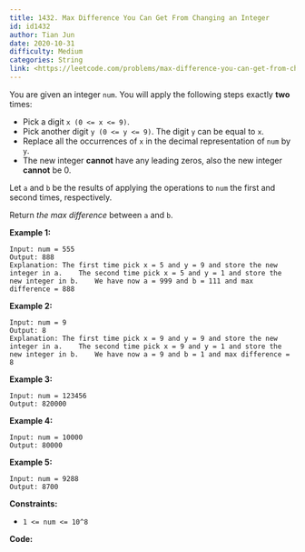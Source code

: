 ```yaml
---
title: 1432. Max Difference You Can Get From Changing an Integer
id: id1432
author: Tian Jun
date: 2020-10-31
difficulty: Medium
categories: String
link: <https://leetcode.com/problems/max-difference-you-can-get-from-changing-an-integer/description/>
---
```


You are given an integer `num`. You will apply the following steps exactly
**two** times:

  * Pick a digit `x (0 <= x <= 9)`.
  * Pick another digit `y (0 <= y <= 9)`. The digit `y` can be equal to `x`.
  * Replace all the occurrences of `x` in the decimal representation of `num` by `y`.
  * The new integer **cannot** have any leading zeros, also the new integer **cannot** be 0.

Let `a` and `b` be the results of applying the operations to `num` the first
and second times, respectively.

Return _the max difference_ between `a` and `b`.



**Example 1:**
            
	Input: num = 555    
	Output: 888    
	Explanation: The first time pick x = 5 and y = 9 and store the new integer in a.    The second time pick x = 5 and y = 1 and store the new integer in b.    We have now a = 999 and b = 111 and max difference = 888    

**Example 2:**
            
	Input: num = 9    
	Output: 8    
	Explanation: The first time pick x = 9 and y = 9 and store the new integer in a.    The second time pick x = 9 and y = 1 and store the new integer in b.    We have now a = 9 and b = 1 and max difference = 8    

**Example 3:**
            
	Input: num = 123456    
	Output: 820000    

**Example 4:**
            
	Input: num = 10000    
	Output: 80000    

**Example 5:**
            
	Input: num = 9288    
	Output: 8700    



**Constraints:**

  * `1 <= num <= 10^8`


**Code:**
